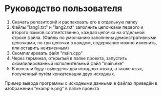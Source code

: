 # Руководство пользователя

1. Скачать репозиторий и распаковать его в отдельную папку
2. Файлы "lang1.txt" и "lang2.txt" заполнить цепочками первого и второго языков соответственно, каждая цепочка на отдельной строке файла. (Файлы по умолчанию заполнены демонстративными цепочками, по три цепочки в каждом, содержание можно изменить, или оставить неизменным)
3. Скомпилировать файл "main.cpp"
4. Через терминал, открытый в папке проекта, запустить скомпилированный исполнительный файл "main.exe"
5. В консоли будут выведены два исходных языка, а также язык, полученный путём конкатенации двух исходных.

Пример вывода программы с исходными данными в файлах приведён в изображении "example.png" в папке проекта
